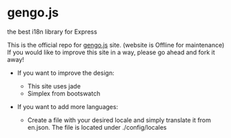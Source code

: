 gengo.js
=======

 the best i18n library for Express

This is the official repo for [gengo.js](http://www.gengojs.com) site. (website is Offline for maintenance)
If you would like to improve this site in a way, please go ahead and fork it away!

* If you want to improve the design:
    * This site uses jade
    * Simplex from bootswatch

* If you want to add more languages:
    * Create a file with your desired locale and simply translate it from en.json. The file is located under ./config/locales
